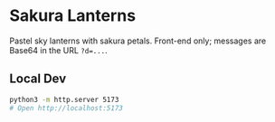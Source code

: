 # Sakura Lanterns

Pastel sky lanterns with sakura petals. Front-end only; messages are Base64 in the URL `?d=...`.

## Local Dev
```bash
python3 -m http.server 5173
# Open http://localhost:5173
